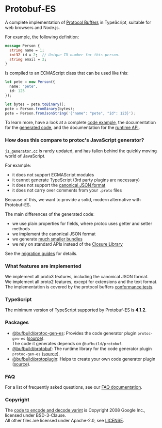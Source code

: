 Protobuf-ES
===========

A complete implementation of [Protocol Buffers](https://developers.google.com/protocol-buffers) in TypeScript,
suitable for web browsers and Node.js.

For example, the following definition:

```protobuf
message Person {
  string name = 1;
  int32 id = 2;  // Unique ID number for this person.
  string email = 3;
}
```

Is compiled to an ECMAScript class that can be used like this:

```typescript
let pete = new Person({
  name: "pete",
  id: 123
});

let bytes = pete.toBinary();
pete = Person.fromBinary(bytes);
pete = Person.fromJsonString('{"name": "pete", "id": 123}');
```

To learn more, have a look at a complete [code example](https://github.com/bufbuild/protobuf-es/tree/main/packages/protobuf-example), 
the documentation for the [generated code](https://github.com/bufbuild/protobuf-es/blob/main/docs/generated_code.md), 
and the documentation for the [runtime API](https://github.com/bufbuild/protobuf-es/blob/main/docs/runtime_api.md).


### How does this compare to protoc's JavaScript generator?

[`js_generator.cc`](https://github.com/protocolbuffers/protobuf-javascript/blob/main/generator/js_generator.cc)
is rarely updated, and has fallen behind the quickly moving world of JavaScript.

For example:
- it does not support ECMAScript modules
- it cannot generate TypeScript (3rd party plugins are necessary)
- it does not support the [canonical JSON format](https://developers.google.com/protocol-buffers/docs/proto3#json)
- it does not carry over comments from your `.proto` files

Because of this, we want to provide a solid, modern alternative with Protobuf-ES.

The main differences of the generated code:
- we use plain properties for fields, where protoc uses getter and setter methods
- we implement the canonical JSON format
- we generate [much smaller bundles](packages/protobuf-bench)
- we rely on standard APIs instead of the [Closure Library](http://googlecode.blogspot.com/2009/11/introducing-closure-tools.html)

See the [migration guides](docs/migrating.md) for details.


### What features are implemented

We implement all proto3 features, including the canonical JSON format.  
We implement all proto2 features, except for extensions and the text format.  
The implementation is covered by the protocol buffers 
[conformance tests](packages/protobuf-conformance).


### TypeScript

The minimum version of TypeScript supported by Protobuf-ES is **4.1.2**.


### Packages

- [@bufbuild/protoc-gen-es](https://www.npmjs.com/package/@bufbuild/protoc-gen-es):
  Provides the code generator plugin `protoc-gen-es` ([source](packages/protoc-gen-es)).   
  The code it generates depends on `@bufbuild/protobuf`.
- [@bufbuild/protobuf](https://www.npmjs.com/package/@bufbuild/protobuf):
  The runtime library for the code generator plugin `protoc-gen-es` ([source](packages/protobuf)).
- [@bufbuild/protoplugin](https://www.npmjs.com/package/@bufbuild/protoplugin):
  Helps to create your own code generator plugin ([source](packages/protoplugin)).

### FAQ

For a list of frequently asked questions, see our [FAQ documentation](docs/faq.md).


### Copyright

The [code to encode and decode varint](packages/protobuf/src/google/varint.ts) is Copyright 2008 Google Inc., licensed 
under BSD-3-Clause.  
All other files are licensed under Apache-2.0, see [LICENSE](LICENSE).
